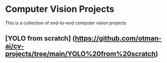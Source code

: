 # Computer Vision Projects
This is a collection of end-to-end computer vision projects

## [YOLO from scratch] (https://github.com/otman-ai/cv-projects/tree/main/YOLO%20from%20scratch)

